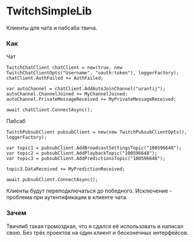 # TwitchSimpleLib
Клиенты для чата и пабсаба твича.

### Как

Чат
```
TwitchChatClient chatClient = new(true, new TwitchChatClientOpts("Username", "oauth:token"), loggerFactory);
chatClient.AuthFailed += AuthFailed;

var autoChannel = chatClient.AddAutoJoinChannel("urantij");
autoChannel.ChannelJoined += MyChannelJoined;
autoChannel.PrivateMessageReceived += MyPrivateMessageReceived;

await chatClient.ConnectAsync();
```

Пабсаб
```
TwitchPubsubClient pubsubClient = new(new TwitchPubsubClientOpts(), loggerFactory);

var topic1 = pubsubClient.AddBroadcastSettingsTopic("100596648");
var topic2 = pubsubClient.AddPlaybackTopic("100596648");
var topic3 = pubsubClient.AddPredictionsTopic("100596648");

topic3.DataReceived += MyPredictionReceived;

await pubsubClient.ConnectAsync();
```

Клиенты будут переподключаться до победного. Исключение - проблема при аутентификации в клиенте чата.

### Зачем

Твичлиб такая громоздкая, что я сдался её использовать и написал свою. Без трёх проектов на один клиент и бесконечных интерфейсов.
